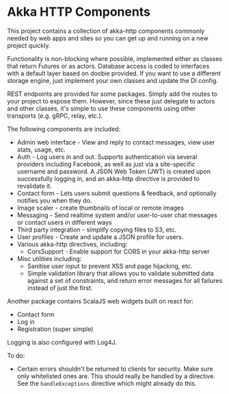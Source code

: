 # Akka HTTP Components
This project contains a collection of akka-http components commonly 
needed by web apps and sites so you can get up and running on a new 
project quickly. 

Functionality is non-blocking where possible, implemented either as 
classes that return Futures or as actors. Database access is coded to 
interfaces with a default layer based on doobie provided. If you want 
to use a different storage engine, just implement your own classes and 
update the DI config.

REST endpoints are provided for some packages. Simply add the routes 
to your project to expose them. However, since these just delegate to 
actors and other classes, it's simple to use these components using 
other transports (e.g. gRPC, relay, etc.).

The following components are included:

* Admin web interface - View and reply to contact messages, view user 
  stats, usage, etc.
* Auth - Log users in and out. Supports authentication via several 
  providers including Facebook, as well as just via a site-specific 
  username and password. A JSON Web Token (JWT) is created upon 
  successfully logging in, and an akka-http directive is provided to 
  revalidate it.
* Contact form - Lets users submit questions & feedback, and optionally
  notifies you when they do.
* Image scaler - create thumbnails of local or remote images
* Messaging - Send realtime system and/or user-to-user chat messages or 
  contact users in different ways
* Third party integration - simplify copying files to S3, etc.
* User profiles - Create and update a JSON profile for users.
* Various akka-http directives, including:
    - CorsSupport - Enable support for CORS in your akka-http server
* Misc utilities including: 
    - Sanitise user input to prevent XSS and page hijacking, etc.
    - Simple validation library that allows you to validate submitted 
      data against a set of constraints, and return error messages
      for all failures instead of just the first.

Another package contains ScalaJS web widgets built on react for:

* Contact form
* Log in
* Registration (super simple)

Logging is also configured with Log4J.

To do: 
* Certain errors shouldn't be returned to clients for security. Make sure 
  only whitelisted ones are. This should really be handled by a directive.
  See the `handleExceptions` directive which might already do this.
  